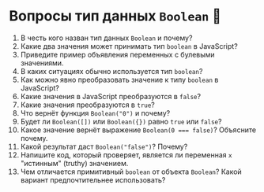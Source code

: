 # Вопросы тип данных `Boolean` 🚀

1. В честь кого назван тип данных `Boolean` и почему?
2. Какие два значения может принимать тип `boolean` в JavaScript?
3. Приведите пример объявления переменных с булевыми значениями.
4. В каких ситуациях обычно используется тип `boolean`?
5. Как можно явно преобразовать значение к типу `boolean` в JavaScript?
6. Какие значения в JavaScript преобразуются в `false`?
7. Какие значения преобразуются в `true`?
8. Что вернёт функция `Boolean("0")` и почему?
9. Будет ли `Boolean([])` или `Boolean({})` равно `true` или `false`?
10. Какое значение вернёт выражение `Boolean(0 === false)`? Объясните почему.
11. Какой результат даст `Boolean("false")`? Почему?
12. Напишите код, который проверяет, является ли переменная `x` "истинным" (truthy) значением.
13. Чем отличается примитивный `boolean` от объекта `Boolean`? Какой вариант предпочтительнее использовать?
